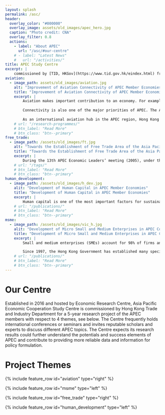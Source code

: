 ```yaml
---
layout: splash
permalink: /asc/
header:
  overlay_color: "#000000"
  overlay_image: assets/old_images/apec_hero.jpg
  caption: "Photo credit: CNA"
  overlay_filter: 0.8
  actions:
    - label: "About APEC"
      url: "/asc/#our-centre"
    # - label: "Latest News"
    #   url: "/activities/"
title: APEC Study Centre
excerpt: |
    commissioned by [TID, HKGov](https://www.tid.gov.hk/eindex.html) from 2016-2021
aviation:
  - image_path: assets/old_images/aviation.jpg
    alt: "Improvement of Aviation Connectivity of APEC Member Economies"
    title: "Improvement of Aviation Connectivity of APEC Member Economies"
    excerpt: |
        Aviation makes important contribution to an economy. For example, it contributed to about USD 1.28 trillion in APEC members’ GDP in 2012.1 Besides creating business opportunities, aviation connects people, businesses, governments, and different sectors of society and countries by trade, passenger traffic, tourism, cargo, information flow and communication.
        
        Connectivity is also one of the major priorities of APEC. The APEC Connectivity Blueprint for 2015 to 2025 has been advanced in 2014, which highlighted three types of connectivity: physical connectivity, institutional connectivity and people to people connectivity. Aviation connectivity is related to physical connectivity, while aviation policy is related to institutional connectivity.
        
        As an international aviation hub in the APEC region, Hong Kong can improve connectivity among APEC member economies, as well as catalyzing the economic development and economic integration of APEC member economies. The proposed ASC will work with the CUHK’s Aviation Policy and Research Centre, an experienced research centre on aviation-related studies, in the following proposed activities.
    # url: "/research-programmes/"
    # btn_label: "Read More"
    # btn_class: "btn--primary"
free_trade:
  - image_path: /assets/old_images/ft.jpg
    alt: "Towards the Establishment of Free Trade Area of the Asia Pacific"
    title: "Towards the Establishment of Free Trade Area of the Asia Pacific"
    excerpt: |
        During the 13th APEC Economic Leaders’ meeting (2005), under the theme of “Towards One Community: Meeting the Challenge, Make the Change”, the Free Trade Area of the Asia Pacific (FTAAP) had been discussed. The FTAAP aims at achieving free and open trade and investments in the Asia-Pacific region by 2020.2 However, the implementation of the FTAAP is far from a simple process. It requires APEC member economies to fully understand the operations of the FTAAP, and also the upsides and restrictions related to the stakeholders in the region.
    # url: "/tags/"
    # btn_label: "Read More"
    # btn_class: "btn--primary"
human_development:
  - image_path: /assets/old_images/h_dev.jpg
    alit: "Development of Human Capital in APEC Member Economies"
    title: "Development of Human Capital in APEC Member Economies"
    excerpt: |
        Human capital is one of the most important factors for sustainable economic growth. Thus, human resources development has been identified as one of the APEC’s priorities in 2015. People-to-people connectivity, which includes cross-border movement of tourists, professionals and youth, is also emphasized in the APEC Connectivity Blueprint for 2015-2025. With the world-class tertiary education system, Hong Kong has the potential to develop herself into a regional education hub for APEC member economies. The hub could help strengthen human capital in the member economies through knowledge transfer and creating a peer learning environment.
    # url: "/publications/"
    # btn_label: "Read More"
    # btn_class: "btn--primary"
msme:
  - image_path: /assets/old_images/vic_h.jpg
    alit: "Development of Micro Small and Medium Enterprises in APEC Countries"
    title: "Development of Micro Small and Medium Enterprises in APEC Countries"
    excerpt: |
        Small and medium enterprises (SMEs) account for 98% of firms and 50% of employment in Hong Kong. The Hong Kong Government has a long history of providing supports to the development of SMEs. In 1960, the Hong Kong Government established the Hong Kong Export Credits Insurance Corporation, followed by the Trade Development Council and Hong Kong Productivity Council in 1966. These are statutory organizations providing financial, market information, technology and management services to SMEs.

        Since 1997, the Hong Kong Government has established many specific schemes to support the development of SMEs in Hong Kong. Each of these schemes is designated to meet different business needs, such as guarantee for bank loans, sponsorship for export marketing activities, funding for SMEs’ development projects, and commercialization of innovation and technology projects. Recognizing the increasing economic importance of MSMEs, our proposed activities would provide valuable knowledge in assisting the government’s continuing MSMEs policy efforts.
    # url: "/publications/"
    # btn_label: "Read More"
    # btn_class: "btn--primary"
---
```

# Our Centre

Established in 2016 and hosted by Economic Research Centre, Asia Pacific Economic Cooperation Study Centre is commissioned by Hong Kong Trade and Industry Department for a 5-year research project of the APEC members with respect to 4 themes, see below. The Centre frequently holds international conferences or seminars and invites reputable scholars and experts to discuss different APEC topics. The Centre expects its research results could further understand the potentials and success elements of APEC and contribute to providing more reliable data and information for policy formulation.

# Project Themes

{% include feature_row id="aviation" type="right" %}

{% include feature_row id="msme" type="left" %}

{% include feature_row id="free_trade" type="right" %}

{% include feature_row id="human_development" type="left" %}